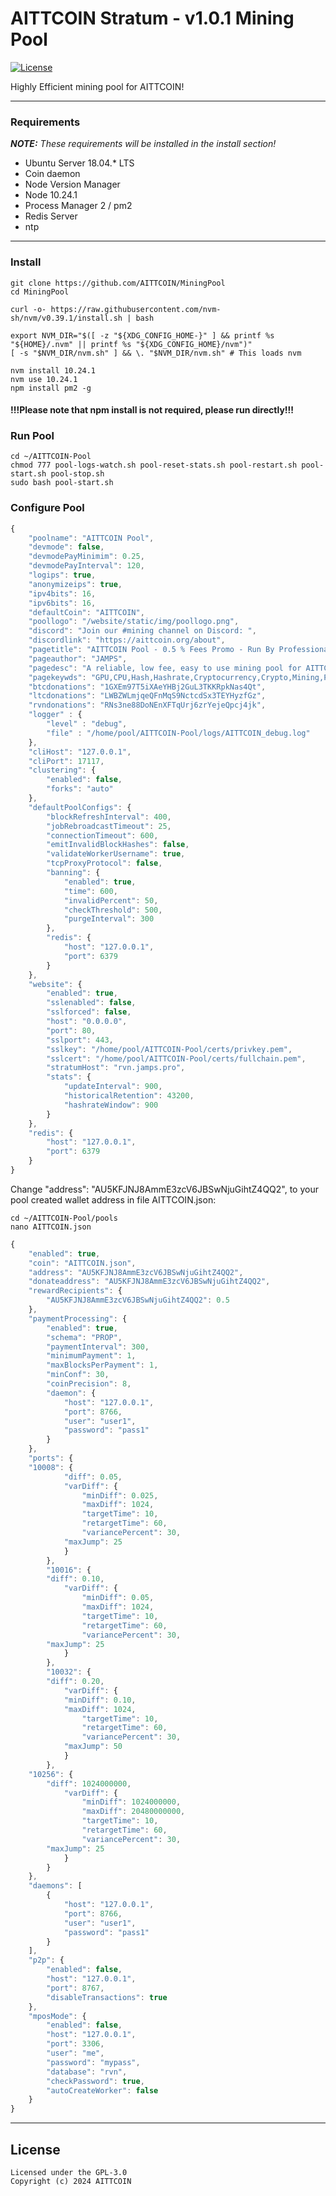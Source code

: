 AITTCOIN Stratum - v1.0.1 Mining Pool
================

[![License](https://img.shields.io/badge/license-GPL--3.0-blue)](https://opensource.org/licenses/GPL-3.0)

Highly Efficient mining pool for AITTCOIN!

-------
### Requirements
***NOTE:*** _These requirements will be installed in the install section!_<br />
* Ubuntu Server 18.04.* LTS
* Coin daemon
* Node Version Manager
* Node 10.24.1
* Process Manager 2 / pm2
* Redis Server
* ntp

-------
### Install


 	git clone https://github.com/AITTCOIN/MiningPool
 	cd MiningPool
  	
	curl -o- https://raw.githubusercontent.com/nvm-sh/nvm/v0.39.1/install.sh | bash
	
	export NVM_DIR="$([ -z "${XDG_CONFIG_HOME-}" ] && printf %s "${HOME}/.nvm" || printf %s "${XDG_CONFIG_HOME}/nvm")"
	[ -s "$NVM_DIR/nvm.sh" ] && \. "$NVM_DIR/nvm.sh" # This loads nvm
	
	nvm install 10.24.1
 	nvm use 10.24.1
  	npm install pm2 -g

#### !!!Please note that npm install is not required, please run directly!!!


### Run Pool
    
    cd ~/AITTCOIN-Pool
    chmod 777 pool-logs-watch.sh pool-reset-stats.sh pool-restart.sh pool-start.sh pool-stop.sh
    sudo bash pool-start.sh


### Configure Pool


```javascript
{
    "poolname": "AITTCOIN Pool",
    "devmode": false,
    "devmodePayMinimim": 0.25,
    "devmodePayInterval": 120,
    "logips": true,       
    "anonymizeips": true,
    "ipv4bits": 16,
    "ipv6bits": 16,
    "defaultCoin": "AITTCOIN",
    "poollogo": "/website/static/img/poollogo.png",
    "discord": "Join our #mining channel on Discord: ",
    "discordlink": "https://aittcoin.org/about",
    "pagetitle": "AITTCOIN Pool - 0.5 % Fees Promo - Run By Professionals",
    "pageauthor": "JAMPS",
    "pagedesc": "A reliable, low fee, easy to use mining pool for AITTCOIN! Get started mining today!",
    "pagekeywds": "GPU,CPU,Hash,Hashrate,Cryptocurrency,Crypto,Mining,Pool,AITTCOIN,Easy,Simple,How,To",
    "btcdonations": "1GXEm97T5iXAeYHBj2GuL3TKKRpkNas4Qt",
    "ltcdonations": "LWBZWLmjqeQFnMqS9NctcdSx3TEYHyzfGz",
    "rvndonations": "RNs3ne88DoNEnXFTqUrj6zrYejeQpcj4jk",
    "logger" : {
        "level" : "debug",
        "file" : "/home/pool/AITTCOIN-Pool/logs/AITTCOIN_debug.log"
    },
    "cliHost": "127.0.0.1",
    "cliPort": 17117,
    "clustering": {
        "enabled": false,
        "forks": "auto"
    },
    "defaultPoolConfigs": {
        "blockRefreshInterval": 400,
        "jobRebroadcastTimeout": 25,
        "connectionTimeout": 600,
        "emitInvalidBlockHashes": false,
        "validateWorkerUsername": true,
        "tcpProxyProtocol": false,
        "banning": {
            "enabled": true,
            "time": 600,
            "invalidPercent": 50,
            "checkThreshold": 500,
            "purgeInterval": 300
        },
        "redis": {
            "host": "127.0.0.1",
            "port": 6379
        }
    },
    "website": {
        "enabled": true,
        "sslenabled": false,
        "sslforced": false,
        "host": "0.0.0.0",
        "port": 80,
        "sslport": 443,
        "sslkey": "/home/pool/AITTCOIN-Pool/certs/privkey.pem",
        "sslcert": "/home/pool/AITTCOIN-Pool/certs/fullchain.pem",
        "stratumHost": "rvn.jamps.pro",
        "stats": {
            "updateInterval": 900,
            "historicalRetention": 43200,
            "hashrateWindow": 900
        }
    },
    "redis": {
        "host": "127.0.0.1",
        "port": 6379
    }
}

```

Change "address": "AU5KFJNJ8AmmE3zcV6JBSwNjuGihtZ4QQ2", to your pool created wallet address in file AITTCOIN.json:

    cd ~/AITTCOIN-Pool/pools
    nano AITTCOIN.json

```javascript
{
    "enabled": true,
    "coin": "AITTCOIN.json",
    "address": "AU5KFJNJ8AmmE3zcV6JBSwNjuGihtZ4QQ2",
    "donateaddress": "AU5KFJNJ8AmmE3zcV6JBSwNjuGihtZ4QQ2",
    "rewardRecipients": {
        "AU5KFJNJ8AmmE3zcV6JBSwNjuGihtZ4QQ2": 0.5
    },
    "paymentProcessing": {
        "enabled": true,
        "schema": "PROP",
        "paymentInterval": 300,
        "minimumPayment": 1,
        "maxBlocksPerPayment": 1,
        "minConf": 30,
        "coinPrecision": 8,
        "daemon": {
            "host": "127.0.0.1",
            "port": 8766,
            "user": "user1",
            "password": "pass1"
        }
    },
    "ports": {
	"10008": {
            "diff": 0.05,
    	    "varDiff": {
    	        "minDiff": 0.025,
    	        "maxDiff": 1024,
    	        "targetTime": 10,
    	        "retargetTime": 60,
    	        "variancePercent": 30,
    		"maxJump": 25
    	    }
        },
        "10016": {
	    "diff": 0.10,
            "varDiff": {
                "minDiff": 0.05,
                "maxDiff": 1024,
    	        "targetTime": 10,
    	        "retargetTime": 60,
    	        "variancePercent": 30,
		"maxJump": 25
            }
        },
        "10032": {
	    "diff": 0.20,
            "varDiff": {
    		"minDiff": 0.10,
    		"maxDiff": 1024,
    	        "targetTime": 10,
    	        "retargetTime": 60,
    	        "variancePercent": 30,
    		"maxJump": 50
    	    }
        },
	"10256": {
	    "diff": 1024000000,
            "varDiff": {
                "minDiff": 1024000000,
                "maxDiff": 20480000000,
    	        "targetTime": 10,
    	        "retargetTime": 60,
    	        "variancePercent": 30,
		"maxJump": 25
            }
        }
    },
    "daemons": [
        {
            "host": "127.0.0.1",
            "port": 8766,
            "user": "user1",
            "password": "pass1"
        }
    ],
    "p2p": {
        "enabled": false,
        "host": "127.0.0.1",
        "port": 8767,
        "disableTransactions": true
    },
    "mposMode": {
        "enabled": false,
        "host": "127.0.0.1",
        "port": 3306,
        "user": "me",
        "password": "mypass",
        "database": "rvn",
        "checkPassword": true,
        "autoCreateWorker": false
    }
}

```


-------

## License
```
Licensed under the GPL-3.0
Copyright (c) 2024 AITTCOIN
```
